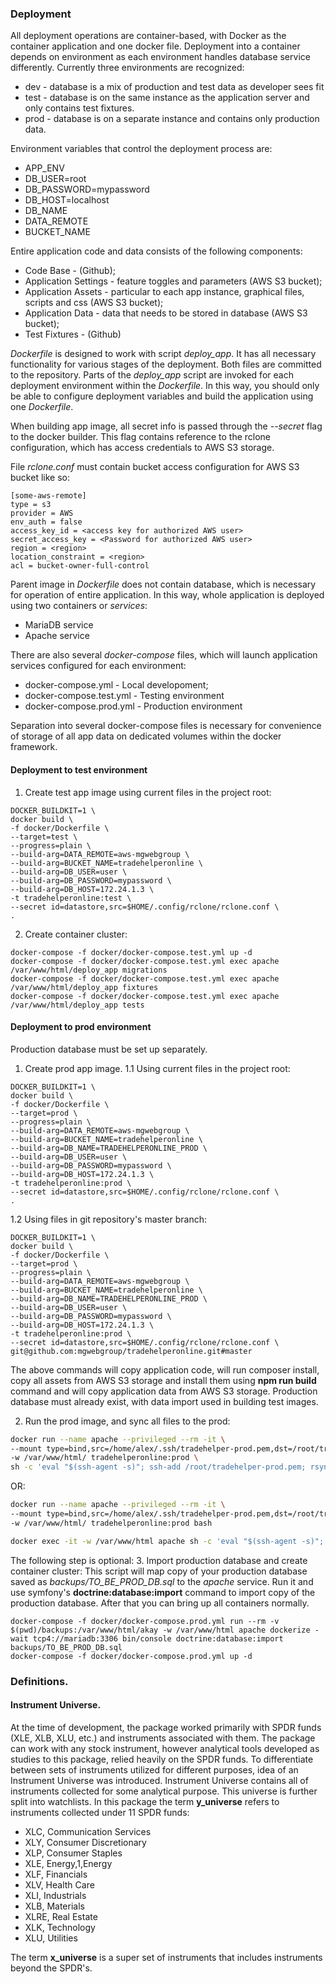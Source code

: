 ### Deployment
All deployment operations are container-based, with Docker as the container application and one docker file. Deployment into a container depends on environment as each environment handles database service differently. Currently three environments are recognized:
* dev - database is a mix of production and test data as developer sees fit
* test - database is on the same instance as the application server and only contains test fixtures.
* prod - database is on a separate instance and contains only production data.

Environment variables that control the deployment process are:
* APP_ENV
* DB_USER=root
* DB_PASSWORD=mypassword
* DB_HOST=localhost
* DB_NAME
* DATA_REMOTE
* BUCKET_NAME

Entire application code and data consists of the following components:
* Code Base - (Github);
* Application Settings - feature toggles and parameters (AWS S3 bucket);
* Application Assets - particular to each app instance, graphical files, scripts and css (AWS S3 bucket);
* Application Data - data that needs to be stored in database (AWS S3 bucket);
* Test Fixtures - (Github)

*Dockerfile* is designed to work with script *deploy_app*. It has all necessary functionality for various stages of the deployment. Both files are committed to the repository. Parts of the *deploy_app* script are invoked for each deployment environment within the *Dockerfile*. In this way, you should only be able to configure deployment variables and build the application using one *Dockerfile*.

When building app image, all secret info is passed through the *--secret* flag to the docker builder. This flag contains reference to the rclone configuration, which has access credentials to AWS S3 storage.

File *rclone.conf* must contain bucket access configuration for AWS S3 bucket like so:
```text
[some-aws-remote]
type = s3
provider = AWS
env_auth = false
access_key_id = <access key for authorized AWS user>
secret_access_key = <Password for authorized AWS user>
region = <region>
location_constraint = <region>
acl = bucket-owner-full-control
```

Parent image in *Dockerfile* does not contain database, which is necessary for operation of entire application. In this way, whole application is deployed using two containers or *services*:
* MariaDB service
* Apache service

There are also several *docker-compose* files, which will launch application services configured for each environment:
* docker-compose.yml - Local developoment;
* docker-compose.test.yml - Testing environment
* docker-compose.prod.yml - Production environment

Separation into several docker-compose files is necessary for convenience of storage of all app data on dedicated volumes within the docker framework.  


#### Deployment to test environment
1. Create test app image using current files in the project root:
```shell script
DOCKER_BUILDKIT=1 \
docker build \
-f docker/Dockerfile \
--target=test \
--progress=plain \
--build-arg=DATA_REMOTE=aws-mgwebgroup \
--build-arg=BUCKET_NAME=tradehelperonline \
--build-arg=DB_USER=user \
--build-arg=DB_PASSWORD=mypassword \
--build-arg=DB_HOST=172.24.1.3 \
-t tradehelperonline:test \
--secret id=datastore,src=$HOME/.config/rclone/rclone.conf \
.
```

2. Create container cluster:
```shell script
docker-compose -f docker/docker-compose.test.yml up -d
docker-compose -f docker/docker-compose.test.yml exec apache /var/www/html/deploy_app migrations
docker-compose -f docker/docker-compose.test.yml exec apache /var/www/html/deploy_app fixtures
docker-compose -f docker/docker-compose.test.yml exec apache /var/www/html/deploy_app tests
```

#### Deployment to prod environment
Production database must be set up separately.

1. Create prod app image.
1.1 Using current files in the project root:
```shell script
DOCKER_BUILDKIT=1 \
docker build \
-f docker/Dockerfile \
--target=prod \
--progress=plain \
--build-arg=DATA_REMOTE=aws-mgwebgroup \
--build-arg=BUCKET_NAME=tradehelperonline \
--build-arg=DB_NAME=TRADEHELPERONLINE_PROD \
--build-arg=DB_USER=user \
--build-arg=DB_PASSWORD=mypassword \
--build-arg=DB_HOST=172.24.1.3 \
-t tradehelperonline:prod \
--secret id=datastore,src=$HOME/.config/rclone/rclone.conf \
.
```

1.2 Using files in git repository's master branch:
```shell script
DOCKER_BUILDKIT=1 \
docker build \
-f docker/Dockerfile \
--target=prod \
--progress=plain \
--build-arg=DATA_REMOTE=aws-mgwebgroup \
--build-arg=BUCKET_NAME=tradehelperonline \
--build-arg=DB_NAME=TRADEHELPERONLINE_PROD \
--build-arg=DB_USER=user \
--build-arg=DB_PASSWORD=mypassword \
--build-arg=DB_HOST=172.24.1.3 \
-t tradehelperonline:prod \
--secret id=datastore,src=$HOME/.config/rclone/rclone.conf \
git@github.com:mgwebgroup/tradehelperonline.git#master
```

The above commands will copy application code, will run composer install, copy all assets from AWS S3 storage and install them using __npm run build__ command and will copy application data from AWS S3 storage.
Production database must already exist, with data import used in building test images.

2. Run the prod image, and sync all files to the prod:
```bash
docker run --name apache --privileged --rm -it \
--mount type=bind,src=/home/alex/.ssh/tradehelper-prod.pem,dst=/root/tradehelper-prod.pem \
-w /var/www/html/ tradehelperonline:prod \
sh -c 'eval "$(ssh-agent -s)"; ssh-add /root/tradehelper-prod.pem; rsync -v /var/www/html/ ec2-user@54.70.88.233:/var/www/html/'
```

OR:

```bash
docker run --name apache --privileged --rm -it \
--mount type=bind,src=/home/alex/.ssh/tradehelper-prod.pem,dst=/root/tradehelper-prod.pem \
-w /var/www/html/ tradehelperonline:prod bash

docker exec -it -w /var/www/html apache sh -c 'eval "$(ssh-agent -s)"; ssh-add /root/tradehelper-prod.pem; rsync -v /var/www/html/public/index.php ec2-user@54.70.88.233:/var/www/html/public'
```

The following step is optional:
3. Import production database and create container cluster:
This script will map copy of your production database saved as *backups/TO_BE_PROD_DB.sql* to the *apache* service. Run it and use symfony's __doctrine:database:import__ command to import copy of the production database. After that you can bring up all containers normally.
```shell script
docker-compose -f docker/docker-compose.prod.yml run --rm -v $(pwd)/backups:/var/www/html/akay -w /var/www/html apache dockerize -wait tcp4://mariadb:3306 bin/console doctrine:database:import backups/TO_BE_PROD_DB.sql 
docker-compose -f docker/docker-compose.prod.yml up -d
```


### Definitions.

#### Instrument Universe.
At the time of development, the package worked primarily with SPDR funds (XLE, XLB, XLU, etc.) and instruments associated with them. The package can work with any stock instrument, however analytical tools developed as studies to this package, relied heavily on the SPDR funds. To differentiate between sets of instruments utilized for different purposes, idea of an Instrument Universe was introduced. Instrument Universe contains all of instruments collected for some analytical purpose. This universe is further split into watchlists. In this package the term **y_universe** refers to instruments collected under 11 SPDR funds:
* XLC, Communication Services
* XLY, Consumer Discretionary
* XLP, Consumer Staples
* XLE, Energy,1,Energy
* XLF, Financials
* XLV, Health Care
* XLI, Industrials
* XLB, Materials
* XLRE, Real Estate
* XLK, Technology
* XLU, Utilities

The term **x_universe** is a super set of instruments that includes instruments beyond the SPDR's.
